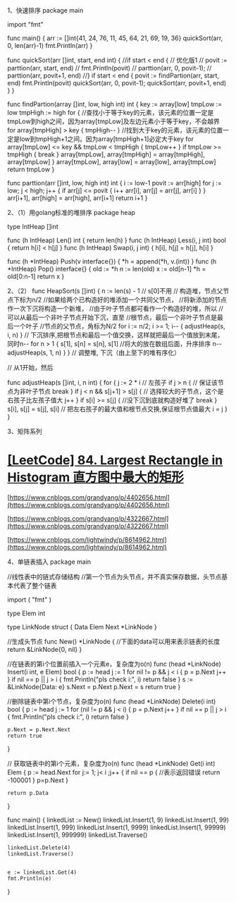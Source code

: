 1、快速排序
package main

import "fmt"

func main() {
 arr := []int{41, 24, 76, 11, 45, 64, 21, 69, 19, 36}
 quickSort(arr, 0, len(arr)-1)
 fmt.Println(arr)
}

func quickSort(arr []int, start, end int) {
 //if start < end { // 优化版1
 // povit := parttion(arr, start, end)
 // fmt.Println(povit)
 // parttion(arr, 0, povit-1);
 // parttion(arr, povit+1, end)
 //}
 if start < end {
 povit := findPartion(arr, start, end)
 fmt.Println(povit)
 quickSort(arr, 0, povit-1);
 quickSort(arr, povit+1, end)
 }
}

func findPartion(array []int, low, high int) int {
 key := array[low]
 tmpLow := low
 tmpHigh := high
 for {
 //查找小于等于key的元素，该元素的位置一定是tmpLow到high之间，因为array[tmpLow]及左边元素小于等于key，不会越界
 for array[tmpHigh] > key {
 tmpHigh--
 }
 //找到大于key的元素，该元素的位置一定是low到tmpHigh+1之间。因为array[tmpHigh+1]必定大于key
 for array[tmpLow] <= key && tmpLow < tmpHigh {
 tmpLow++
 }
 if tmpLow >= tmpHigh {
 break
 }
 array[tmpLow], array[tmpHigh] = array[tmpHigh], array[tmpLow]
 }
 array[tmpLow], array[low] = array[low], array[tmpLow]
 return tmpLow
}

func parttion(arr []int, low, high int) int {
 i := low-1
 povit := arr[high]
 for j := low; j < high; j++ {
 if arr[j] <= povit {
 i++
 arr[i], arr[j] = arr[j], arr[i]
 }
 }
 arr[i+1], arr[high] = arr[high], arr[i+1]
 return i+1
}

2、（1）用golang标准的堆排序
package heap

type IntHeap []int

func (h IntHeap) Len() int {
 return len(h)
}
func (h IntHeap) Less(i, j int) bool {
 return h[i] < h[j]
}
func (h IntHeap) Swap(i, j int) {
 h[i], h[j] = h[j], h[i]
}

func (h *IntHeap) Push(v interface{}) {
 *h = append(*h, v.(int))
}
func (h *IntHeap) Pop() interface{} {
 old := *h
 n := len(old)
 x := old[n-1]
 *h = old[0:n-1]
 return x
}

2、（2）
func HeapSort(s []int) {
 n := len(s) - 1 // s[0]不用
 // 构造堆，节点父节点下标为n/2
 //如果给两个已构造好的堆添加一个共同父节点，
 //将新添加的节点作一次下沉将构造一个新堆，
 //由于叶子节点都可看作一个构造好的堆，所以
 //可以从最后一个非叶子节点开始下沉，直至
 //根节点，最后一个非叶子节点是最后一个叶子
 //节点的父节点，角标为N/2
 for i := n/2; i >= 1; i-- {
 adjustHeap(s, i, n)
 }
 // 下沉排序,把根节点和最后一个值交换，这样就把最后一个值放到末尾，同时n--
 for n > 1 {
 s[1], s[n] = s[n], s[1] //将大的放在数组后面，升序排序
 n--
 adjustHeap(s, 1, n)
 }
}
// 调整堆, 下沉（由上至下的堆有序化）

// 从1开始，然后

func adjustHeap(s []int, i, n int) {
 for {
 j := 2 * i // 左孩子
 if j > n { // 保证该节点为非叶子节点
 break
 }
 if j < n && s[j+1] > s[j] { // 选择较大的子节点，这个是右孩子比左孩子值大
 j++
 }
 if s[i] >= s[j] { //没下沉到底就构造好堆了
 break
 }
 s[i], s[j] = s[j], s[i] // 把左右孩子的最大值和根节点交换,保证根节点值最大
 i = j
 }
}

3、矩阵系列

# [[LeetCode] 84. Largest Rectangle in Histogram 直方图中最大的矩形](https://www.cnblogs.com/grandyang/p/4322653.html)

[https://www.cnblogs.com/grandyang/p/4402656.html](https://www.cnblogs.com/grandyang/p/4402656.html)

[https://www.cnblogs.com/grandyang/p/4322667.html](https://www.cnblogs.com/grandyang/p/4322667.html)

[https://www.cnblogs.com/lightwindy/p/8614962.html](https://www.cnblogs.com/lightwindy/p/8614962.html)

4、单链表插入
package main

//线性表中的链式存储结构
//第一个节点为头节点，并不真实保存数据，头节点基本代表了整个链表

import (
    "fmt"
)

type Elem int

type LinkNode struct {
    Data Elem
    Next *LinkNode
}

//生成头节点
func New() *LinkNode {
    //下面的data可以用来表示链表的长度
    return &LinkNode{0, nil}
}

//在链表的第i个位置前插入一个元素e，复杂度为o(n)
func (head *LinkNode) Insert(i int, e Elem) bool {
    p := head
    j := 1
    for nil != p && j < i {
        p = p.Next
        j++
    }
    if nil == p || j > i {
        fmt.Println("pls check i:", i)
        return false
    }
    s := &LinkNode{Data: e}
    s.Next = p.Next
    p.Next = s
    return true
}

//删除链表中第i个节点，复杂度为o(n)
func (head *LinkNode) Delete(i int) bool  {
    p := head
    j := 1
    for (nil != p && j < i) {
        p = p.Next
        j++
    }
    if nil == p || j > i {
        fmt.Println("pls check i:", i)
        return false
    }

    p.Next = p.Next.Next
    return true
}

// 获取链表中的第i个元素，复杂度为o(n)
func (head *LinkNode) Get(i int) Elem  {
    p := head.Next
    for j:= 1; j< i ;j++  {
        if nil == p {
            //表示返回错误
            return -100001
        }
        p=p.Next
    }

    return p.Data
}

func main() {
    linkedList := New()
    linkedList.Insert(1, 9)
    linkedList.Insert(1, 99)
    linkedList.Insert(1, 999)
    linkedList.Insert(1, 9999)
    linkedList.Insert(1, 99999)
    linkedList.Insert(1, 999999)
    linkedList.Traverse()

    linkedList.Delete(4)
    linkedList.Traverse()


    e := linkedList.Get(4)
    fmt.Println(e)
}
